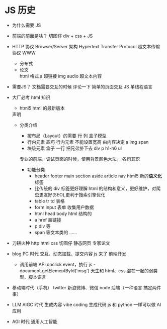 # JS 历史
- 为什么需要 JS
- 前端的前面是啥？
    切图仔
    div + css + JS
- HTTP 协议
    Browser/Server 架构
    Hypertext Transfer Protocol 超文本传输协议
    WWW
  - 分布式
  - <!Doctype html>
    论文
    <div>
        <title>马斯克推行的第一性原理</title>
    </div>
    html 格式
    a 超链接
    img audio 超文本内容
- 需要JS？
    文档需要交互的时候
    评论一下
    简单的页面交互
    JS 单线程语言

- 大厂必考 html 知识
  - html5 html 的最新版本
  <!Doctype html> 声明
  - 分类介绍
    - 按布局（Layout）的需要 行 列
      盒子模型
    - 行内元素 乖巧
      行内元素 不能设置宽高 由内容决定
      a img span
    - 块级元素 盒子 一行 把兄弟挤下去
      div p h1-h6 ul

    专业的前端，调试页面的时候，使用背景颜色大法。
    各司其职

    - 功能分类
      - header footer main section aside article nav html5 新的**语义化**标签
      - 比传统的 div 标签更好理解 html 的结构和意义，更好维护，对爬虫更友好(SEO),更利于搜索引擎优化
      - table tr td 表格
      - form input 表单 收集用户数据
      - html head body html 结构的
      - a href 超链接
      - p div 等
      - span 等文本类的
      ......
- 刀耕火种
    http html css
    切图仔
    静态网页 专家论文
- blog PC 时代
    交互、动态加载、提交内容
    js 来了
    前端开发
    - 调用前端 API
        onclick event，执行 js
        -document.getElementById('msg')
    天生和 html、css 混在一起的弱类型、脚本语言
- 移动端时代（手机）
    twitter 新浪微博、微信
    node 后端（一种语言 搞定两件事）
- LLM AIGC 时代 生成内容
    vibe coding 生成代码
    js 和 python 一样可以做 AI 应用
- AGI 时代
    通用人工智能